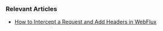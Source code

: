 ### Relevant Articles 
- [How to Intercept a Request and Add Headers in WebFlux](https://www.baeldung.com/spring-webflux-intercept-request-add-headers)
